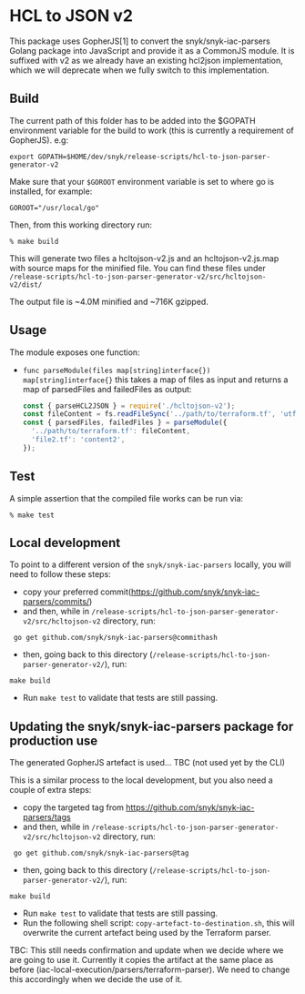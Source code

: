 # HCL to JSON v2

This package uses GopherJS[1] to convert the snyk/snyk-iac-parsers
Golang package into JavaScript and provide it as a CommonJS module.
It is suffixed with v2 as we already have an existing hcl2json implementation,
which we will deprecate when we fully switch to this implementation.

## Build

The current path of this folder has to be added into the \$GOPATH environment variable for
the build to work (this is currently a requirement of GopherJS).
e.g:

```
export GOPATH=$HOME/dev/snyk/release-scripts/hcl-to-json-parser-generator-v2
```

Make sure that your `$GOROOT` environment variable is set to where go is installed, for example:

```
GOROOT="/usr/local/go"
```

Then, from this working directory run:

    % make build

This will generate two files a hcltojson-v2.js and an hcltojson-v2.js.map with
source maps for the minified file.
You can find these files under `/release-scripts/hcl-to-json-parser-generator-v2/src/hcltojson-v2/dist/`

The output file is ~4.0M minified and ~716K gzipped.

## Usage

The module exposes one function:

- `func parseModule(files map[string]interface{}) map[string]interface{}` this takes a map of files as input and returns a map of parsedFiles and failedFiles as output:
  ```javascript
  const { parseHCL2JSON } = require('./hcltojson-v2');
  const fileContent = fs.readFileSync('../path/to/terraform.tf', 'utf-8');
  const { parsedFiles, failedFiles } = parseModule({
    '../path/to/terraform.tf': fileContent,
    'file2.tf': 'content2',
  });
  ```

## Test

A simple assertion that the compiled file works can be run via:

    % make test

## Local development

To point to a different version of the `snyk/snyk-iac-parsers` locally, you will need to follow these steps:

- copy your preferred commit(https://github.com/snyk/snyk-iac-parsers/commits/)
- and then, while in `/release-scripts/hcl-to-json-parser-generator-v2/src/hcltojson-v2` directory, run:

```shell
 go get github.com/snyk/snyk-iac-parsers@commithash
```

- then, going back to this directory (`/release-scripts/hcl-to-json-parser-generator-v2/`), run:

```shell
make build
```

- Run `make test` to validate that tests are still passing.

## Updating the snyk/snyk-iac-parsers package for production use

The generated GopherJS artefact is used... TBC (not used yet by the CLI)

This is a similar process to the local development, but you also need a couple of extra steps:

- copy the targeted tag from https://github.com/snyk/snyk-iac-parsers/tags
- and then, while in `/release-scripts/hcl-to-json-parser-generator-v2/src/hcltojson-v2` directory, run:

```shell
 go get github.com/snyk/snyk-iac-parsers@tag
```

- then, going back to this directory (`/release-scripts/hcl-to-json-parser-generator-v2/`), run:

```shell
make build
```

- Run `make test` to validate that tests are still passing.
- Run the following shell script: `copy-artefact-to-destination.sh`, this will overwrite the current artefact being used by the Terraform parser.

TBC: This still needs confirmation and update when we decide where we are going to use it. Currently it copies the artifact at the same place as before (iac-local-execution/parsers/terraform-parser).
We need to change this accordingly when we decide the use of it.
